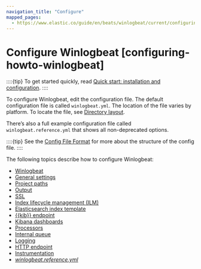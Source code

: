 ```yaml
---
navigation_title: "Configure"
mapped_pages:
  - https://www.elastic.co/guide/en/beats/winlogbeat/current/configuring-howto-winlogbeat.html
---
```


# Configure Winlogbeat [configuring-howto-winlogbeat]


::::{tip}
To get started quickly, read [Quick start: installation and configuration](/reference/winlogbeat/winlogbeat-installation-configuration.md).
::::


To configure Winlogbeat, edit the configuration file. The default configuration file is called  `winlogbeat.yml`. The location of the file varies by platform. To locate the file, see [Directory layout](/reference/winlogbeat/directory-layout.md).

There’s also a full example configuration file called `winlogbeat.reference.yml` that shows all non-deprecated options.

::::{tip}
See the [Config File Format](/reference/libbeat/config-file-format.md) for more about the structure of the config file.
::::


The following topics describe how to configure Winlogbeat:

* [Winlogbeat](/reference/winlogbeat/configuration-winlogbeat-options.md)
* [General settings](/reference/winlogbeat/configuration-general-options.md)
* [Project paths](/reference/winlogbeat/configuration-path.md)
* [Output](/reference/winlogbeat/configuring-output.md)
* [SSL](/reference/winlogbeat/configuration-ssl.md)
* [Index lifecycle management (ILM)](/reference/winlogbeat/ilm.md)
* [Elasticsearch index template](/reference/winlogbeat/configuration-template.md)
* [{{kib}} endpoint](/reference/winlogbeat/setup-kibana-endpoint.md)
* [Kibana dashboards](/reference/winlogbeat/configuration-dashboards.md)
* [Processors](/reference/winlogbeat/filtering-enhancing-data.md)
* [Internal queue](/reference/winlogbeat/configuring-internal-queue.md)
* [Logging](/reference/winlogbeat/configuration-logging.md)
* [HTTP endpoint](/reference/winlogbeat/http-endpoint.md)
* [Instrumentation](/reference/winlogbeat/configuration-instrumentation.md)
* [*winlogbeat.reference.yml*](/reference/winlogbeat/winlogbeat-reference-yml.md)

